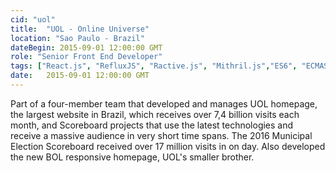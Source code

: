 ```yaml
---
cid: "uol"
title:  "UOL - Online Universe"
location: "Sao Paulo - Brazil"
dateBegin: 2015-09-01 12:00:00 GMT
role: "Senior Front End Developer"
tags: ["React.js", "RefluxJS", "Ractive.js", "Mithril.js","ES6", "ECMAScript 2015", "HTML5", "CSS3", "Javascript", "jQuery", "SASS"]
date:   2015-09-01 12:00:00 GMT
---
```

Part of a four-member team that developed and manages UOL homepage, the largest website in Brazil, which receives over 7,4 billion visits each month, and Scoreboard projects that use the latest technologies and receive a massive audience in very short time spans. The 2016 Municipal Election Scoreboard received over 17 million visits in on day. Also developed the new BOL responsive homepage, UOL's smaller brother. 